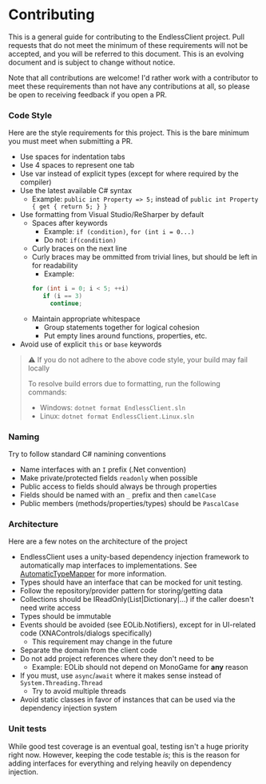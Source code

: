 ﻿# Contributing

This is a general guide for contributing to the EndlessClient project. Pull requests that do not meet the minimum of these requirements will not be accepted, and you will be referred to this document. This is an evolving document and is subject to change without notice.

Note that all contributions are welcome! I'd rather work with a contributor to meet these requirements than not have any contributions at all, so please be open to receiving feedback if you open a PR.

### Code Style

Here are the style requirements for this project. This is the bare minimum you must meet when submitting a PR.

- Use spaces for indentation tabs
- Use 4 spaces to represent one tab
- Use var instead of explicit types (except for where required by the compiler)
- Use the latest available C# syntax
  - Example: `public int Property => 5;` instead of `public int Property { get { return 5; } }`
- Use formatting from Visual Studio/ReSharper by default
  - Spaces after keywords
    - Example: `if (condition)`, `for (int i = 0...)`
    - Do not: `if(condition)`
  - Curly braces on the next line
  - Curly braces may be ommitted from trivial lines, but should be left in for readability
    - Example:
    ```c#
    for (int i = 0; i < 5; ++i)
       if (i == 3)
         continue;
    ```
  - Maintain appropriate whitespace
    - Group statements together for logical cohesion
    - Put empty lines around functions, properties, etc.
- Avoid use of explicit `this` or `base` keywords

> ⚠️ If you do not adhere to the above code style, your build may fail locally
>
> To resolve build errors due to formatting, run the following commands:
> - Windows: `dotnet format EndlessClient.sln`
> - Linux: `dotnet format EndlessClient.Linux.sln`

### Naming

Try to follow standard C# namining conventions

- Name interfaces with an `I` prefix (.Net convention)
- Make private/protected fields `readonly` when possible
- Public access to fields should always be through properties
- Fields should be named with an `_` prefix and then `camelCase`
- Public members (methods/properties/types) should be `PascalCase`

### Architecture

Here are a few notes on the architecture of the project

- EndlessClient uses a unity-based dependency injection framework to automatically map interfaces to implementations. See [AutomaticTypeMapper](https://github.com/ethanmoffat/AutomaticTypeMapper) for more information.
- Types should have an interface that can be mocked for unit testing.
- Follow the repository/provider pattern for storing/getting data
- Collections should be IReadOnly(List|Dictionary|...) if the caller doesn't need write access
- Types should be immutable
- Events should be avoided (see EOLib.Notifiers), except for in UI-related code (XNAControls/dialogs specifically)
  - This requirement may change in the future
- Separate the domain from the client code
- Do not add project references where they don't need to be
  - Example: EOLib should not depend on MonoGame for **any** reason
- If you must, use `async`/`await` where it makes sense instead of `System.Threading.Thread`
  - Try to avoid multiple threads
- Avoid static classes in favor of instances that can be used via the dependency injection system

### Unit tests

While good test coverage is an eventual goal, testing isn't a huge priority right now. However, keeping the code testable *is*; this is the reason for adding interfaces for everything and relying heavily on dependency injection.
